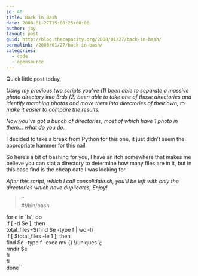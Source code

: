 ```yaml
---
id: 40
title: Back in Bash
date: 2008-01-27T15:08:25+00:00
author: jay
layout: post
guid: http://blog.thecapacity.org/2008/01/27/back-in-bash/
permalink: /2008/01/27/back-in-bash/
categories:
  - code
  - opensource
---
```

Quick little post today,

_Using my previous two scripts you’ve (1) been able to separate a massive photo directory into 3rds (2) been able to take one of those directories and identify matching photos and move them into directories of their own, to make it easier to compare the results._

_Now you’ve got a bunch of directories, most of which have 1 photo in them… what do you do._

I decided to take a break from Python for this one, it just didn’t seem the appropriate hammer for this nail.

So here’s a bit of bashing for you, I have an itch somewhere that makes me believe you can stat a directory to determine how many files are in it, but in this case find is the cheap date I was looking for.

_After this script, which I call consolidate.sh, you’ll be left with only the directories which have duplicates, Enjoy!_

> ``<br />
#!/bin/bash</p>
<p>for e in `ls`; do<br />
if [ -d $e ]; then<br />
total_files=$(find $e -type f | wc -l)<br />
if [ $total_files -le 1 ]; then<br />
find $e -type f -exec mv {} !/uniques \;<br />
rmdir $e<br />
fi<br />
fi<br />
done``
